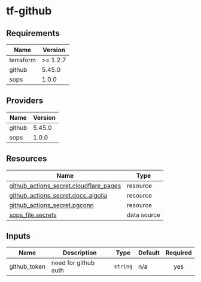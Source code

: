 # tf-github

<!-- BEGIN_TF_DOCS -->
## Requirements

| Name | Version |
|------|---------|
| terraform | >= 1.2.7 |
| github | 5.45.0 |
| sops | 1.0.0 |

## Providers

| Name | Version |
|------|---------|
| github | 5.45.0 |
| sops | 1.0.0 |

## Resources

| Name | Type |
|------|------|
| [github_actions_secret.cloudflare_pages](https://registry.terraform.io/providers/integrations/github/5.45.0/docs/resources/actions_secret) | resource |
| [github_actions_secret.docs_algolia](https://registry.terraform.io/providers/integrations/github/5.45.0/docs/resources/actions_secret) | resource |
| [github_actions_secret.pgconn](https://registry.terraform.io/providers/integrations/github/5.45.0/docs/resources/actions_secret) | resource |
| [sops_file.secrets](https://registry.terraform.io/providers/carlpett/sops/1.0.0/docs/data-sources/file) | data source |

## Inputs

| Name | Description | Type | Default | Required |
|------|-------------|------|---------|:--------:|
| github\_token | need for github auth | `string` | n/a | yes |
<!-- END_TF_DOCS -->
